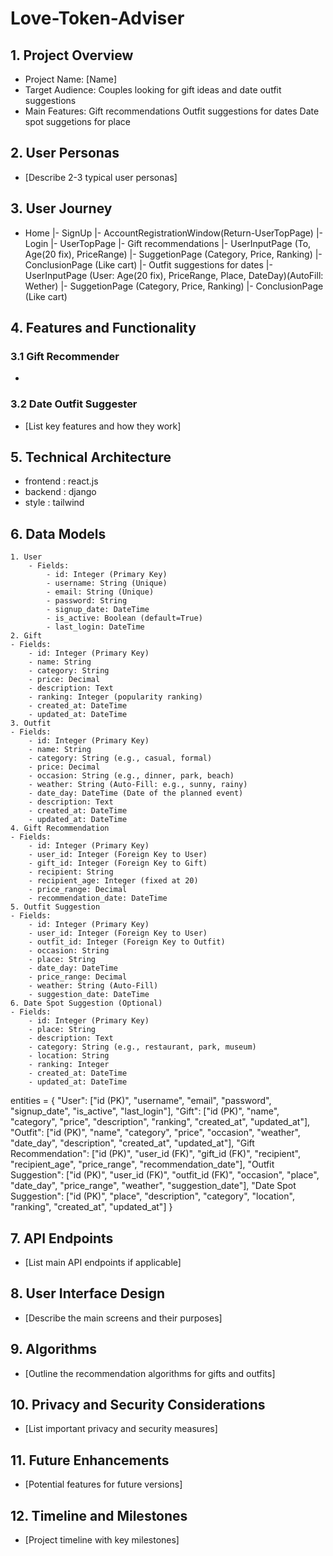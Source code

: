 # Love-Token-Adviser

## 1. Project Overview
- Project Name: [Name]
- Target Audience: Couples looking for gift ideas and date outfit suggestions
- Main Features: 
	Gift recommendations
	Outfit suggestions for dates
	Date spot suggetions for place

## 2. User Personas
- [Describe 2-3 typical user personas]

## 3. User Journey
- Home
	 |- SignUp
				 |- AccountRegistrationWindow(Return-UserTopPage)
   |- Login
				 |- UserTopPage
				         |- Gift recommendations
										         |- UserInputPage (To, Age(20 fix), PriceRange)
											       |- SuggetionPage (Category, Price, Ranking)
											       |- ConclusionPage (Like cart)
				         |- Outfit suggestions for dates
										         |- UserInputPage (User: Age(20 fix), PriceRange, Place, DateDay)(AutoFill: Wether)
										         |- SuggetionPage (Category, Price, Ranking)
										         |- ConclusionPage (Like cart)

## 4. Features and Functionality
### 3.1 Gift Recommender
- 

### 3.2 Date Outfit Suggester
- [List key features and how they work]

## 5. Technical Architecture
- frontend : react.js
- backend : django
- style : tailwind

## 6. Data Models
	1. User
		- Fields:
		    - id: Integer (Primary Key)
		    - username: String (Unique)
		    - email: String (Unique)
		    - password: String
		    - signup_date: DateTime
		    - is_active: Boolean (default=True)
		    - last_login: DateTime
	2. Gift
	- Fields:
	    - id: Integer (Primary Key)
	    - name: String
	    - category: String
	    - price: Decimal
	    - description: Text
	    - ranking: Integer (popularity ranking)
	    - created_at: DateTime
	    - updated_at: DateTime
	3. Outfit
	- Fields:
	    - id: Integer (Primary Key)
	    - name: String
	    - category: String (e.g., casual, formal)
	    - price: Decimal
	    - occasion: String (e.g., dinner, park, beach)
	    - weather: String (Auto-Fill: e.g., sunny, rainy)
	    - date_day: DateTime (Date of the planned event)
	    - description: Text
	    - created_at: DateTime
	    - updated_at: DateTime
	4. Gift Recommendation
	- Fields:
	    - id: Integer (Primary Key)
	    - user_id: Integer (Foreign Key to User)
	    - gift_id: Integer (Foreign Key to Gift)
	    - recipient: String
	    - recipient_age: Integer (fixed at 20)
	    - price_range: Decimal
	    - recommendation_date: DateTime
	5. Outfit Suggestion
	- Fields:
	    - id: Integer (Primary Key)
	    - user_id: Integer (Foreign Key to User)
	    - outfit_id: Integer (Foreign Key to Outfit)
	    - occasion: String
	    - place: String
	    - date_day: DateTime
	    - price_range: Decimal
	    - weather: String (Auto-Fill)
	    - suggestion_date: DateTime
	6. Date Spot Suggestion (Optional)
	- Fields:
	    - id: Integer (Primary Key)
	    - place: String
	    - description: Text
	    - category: String (e.g., restaurant, park, museum)
	    - location: String
	    - ranking: Integer
	    - created_at: DateTime
	    - updated_at: DateTime
 
  entities = {
  "User": ["id (PK)", "username", "email", "password", "signup_date", "is_active", "last_login"],
  "Gift": ["id (PK)", "name", "category", "price", "description", "ranking", "created_at", "updated_at"],
  "Outfit": ["id (PK)", "name", "category", "price", "occasion", "weather", "date_day", "description", "created_at", "updated_at"],
  "Gift Recommendation": ["id (PK)", "user_id (FK)", "gift_id (FK)", "recipient", "recipient_age", "price_range", "recommendation_date"],
  "Outfit Suggestion": ["id (PK)", "user_id (FK)", "outfit_id (FK)", "occasion", "place", "date_day", "price_range", "weather", "suggestion_date"],
  "Date Spot Suggestion": ["id (PK)", "place", "description", "category", "location", "ranking", "created_at", "updated_at"]
	}

## 7. API Endpoints
- [List main API endpoints if applicable]

## 8. User Interface Design
- [Describe the main screens and their purposes]

## 9. Algorithms
- [Outline the recommendation algorithms for gifts and outfits]

## 10. Privacy and Security Considerations
- [List important privacy and security measures]

## 11. Future Enhancements
- [Potential features for future versions]

## 12. Timeline and Milestones
- [Project timeline with key milestones]
